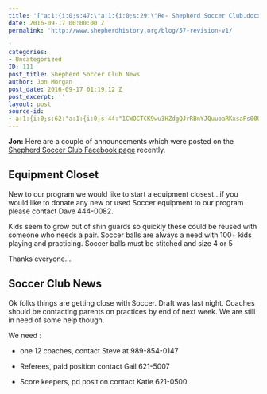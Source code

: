 ```yaml
---
title: '["a:1:{i:0;s:47:\"a:1:{i:0;s:29:\"Re- Shepherd Soccer Club.docx\";}\";}"]'
date: 2016-09-17 00:00:00 Z
permalink: 'http://www.shepherdhistory.org/blog/57-revision-v1/

'
categories:
- Uncategorized
ID: 111
post_title: Shepherd Soccer Club News
author: Jon Morgan
post_date: 2016-09-17 01:19:12 Z
post_excerpt: ''
layout: post
source-id:
- a:1:{i:0;s:62:"a:1:{i:0;s:44:"1CWOCTCK9wu3HZdgQJrRBnYJQuuoaRKxsaPs00Ua-nsY";}";}
---
```


**Jon:** Here are a couple of announcements which were posted on the [Shepherd Soccer Club Facebook page]([https://www.facebook.com/shepherdsoccerclub/?fref=ts](https://www.facebook.com/shepherdsoccerclub/?fref=ts)) recently.

## Equipment Closet

New to our program we would like to start a equipment closest...if you would like to donate any new or used Soccer equipment to our program please contact Dave 444-0082.

Kids seem to grow out of shin guards so quickly these could be reused with someone who needs a pair. Soccer balls are always a need with 100+ kids playing and practicing. Soccer balls must be stitched and size 4 or 5

Thanks everyone...

## Soccer Club News

Ok folks things are getting close with Soccer. Draft was last night. Coaches should be contacting parents on practices by end of next week. We are still in need of some help though.

We need :

* one 12 coaches, contact Steve at 989-854-0147

* Referees, paid position contact Gail 621-5007

* Score keepers, pd position contact Katie 621-0500